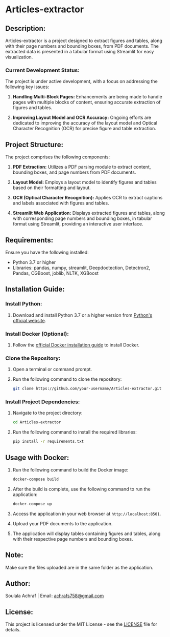 # Articles-extractor

## Description:

Articles-extractor is a project designed to extract figures and tables, along with their page numbers and bounding boxes, from PDF documents. The extracted data is presented in a tabular format using Streamlit for easy visualization.

### Current Development Status:

The project is under active development, with a focus on addressing the following key issues:

1. **Handling Multi-Block Pages:** Enhancements are being made to handle pages with multiple blocks of content, ensuring accurate extraction of figures and tables.

2. **Improving Layout Model and OCR Accuracy:** Ongoing efforts are dedicated to improving the accuracy of the layout model and Optical Character Recognition (OCR) for precise figure and table extraction.

## Project Structure:

The project comprises the following components:

1. **PDF Extraction:** Utilizes a PDF parsing module to extract content, bounding boxes, and page numbers from PDF documents.

2. **Layout Model:** Employs a layout model to identify figures and tables based on their formatting and layout.

3. **OCR (Optical Character Recognition):** Applies OCR to extract captions and labels associated with figures and tables.

4. **Streamlit Web Application:** Displays extracted figures and tables, along with corresponding page numbers and bounding boxes, in tabular format using Streamlit, providing an interactive user interface.

## Requirements:

Ensure you have the following installed:

- Python 3.7 or higher
- Libraries: pandas, numpy, streamlit, Deepdoctection, Detectron2, Pandas, CGBoost, joblib, NLTK, XGBoost

## Installation Guide:

### Install Python:

1. Download and install Python 3.7 or a higher version from [Python's official website](https://www.python.org/downloads/).

### Install Docker (Optional):

1. Follow the [official Docker installation guide](https://docs.docker.com/get-docker/) to install Docker.

### Clone the Repository:

1. Open a terminal or command prompt.

2. Run the following command to clone the repository:

    ```bash
    git clone https://github.com/your-username/Articles-extractor.git
    ```

### Install Project Dependencies:

1. Navigate to the project directory:

    ```bash
    cd Articles-extractor
    ```

2. Run the following command to install the required libraries:

    ```bash
    pip install -r requirements.txt
    ```

## Usage with Docker:

1. Run the following command to build the Docker image:

    ```bash
    docker-compose build
    ```

2. After the build is complete, use the following command to run the application:

    ```bash
    docker-compose up
    ```

3. Access the application in your web browser at `http://localhost:8501`.

4. Upload your PDF documents to the application.

5. The application will display tables containing figures and tables, along with their respective page numbers and bounding boxes.

## Note:

Make sure the files uploaded are in the same folder as the application.

## Author:

Soulala Achraf | 
Email: achrafs758@gmail.com

## License:

This project is licensed under the MIT License - see the [LICENSE](LICENSE) file for details.
